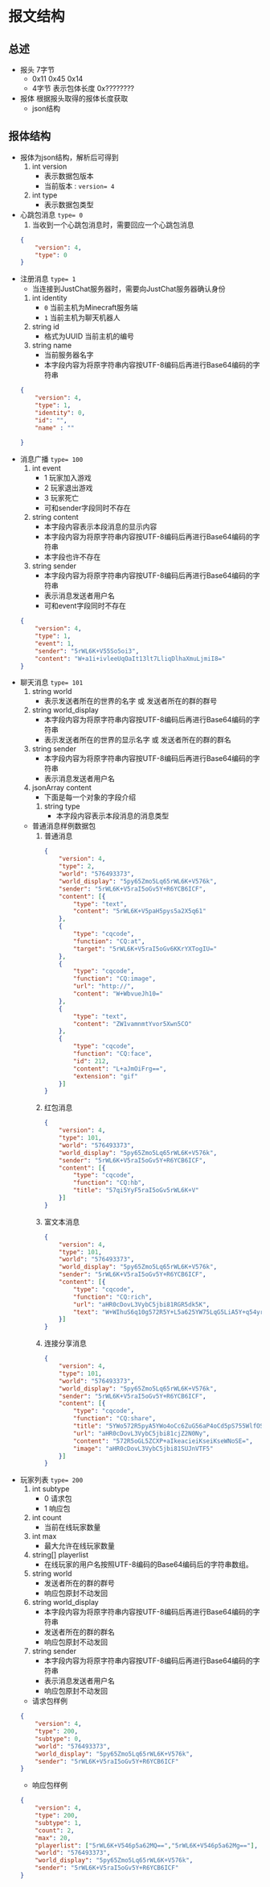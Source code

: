 # 报文结构
## 总述
- 报头 7字节
	- 0x11 0x45 0x14
	- 4字节 表示包体长度 0x????????
- 报体 根据报头取得的报体长度获取
	- json结构

## 报体结构
- 报体为json结构，解析后可得到
	1. int version
		- 表示数据包版本
		- 当前版本 : ```version= 4```
	2. int type
		- 表示数据包类型	
- 心跳包消息 ```type= 0```
	1. 当收到一个心跳包消息时，需要回应一个心跳包消息
	```json
	{
		"version": 4,
		"type": 0
	}
	```
- 注册消息 ```type= 1```
	- 当连接到JustChat服务器时，需要向JustChat服务器确认身份
	1. int identity
		- ```0``` 当前主机为Minecraft服务端
		- ```1``` 当前主机为聊天机器人
	2. string id
		- 格式为UUID 当前主机的编号
	3. string name
		- 当前服务器名字
		- 本字段内容为将原字符串内容按UTF-8编码后再进行Base64编码的字符串
	```json
	{
		"version": 4,
		"type": 1,
		"identity": 0,
		"id": "",
		"name" : ""
		
	}
	```
- 消息广播 ```type= 100```
	1. int event
		- 1 玩家加入游戏 
		- 2 玩家退出游戏
		- 3 玩家死亡
		- 可和sender字段同时不存在
	2. string content
		- 本字段内容表示本段消息的显示内容
		- 本字段内容为将原字符串内容按UTF-8编码后再进行Base64编码的字符串
		- 本字段也许不存在
	3. string sender
		- 本字段内容为将原字符串内容按UTF-8编码后再进行Base64编码的字符串
		- 表示消息发送者用户名
		- 可和event字段同时不存在
	```json
	{
		"version": 4,
		"type": 1,
		"event": 1,
		"sender": "5rWL6K+V55So5oi3",
		"content": "W+a1i+ivleeUqOaIt13lt7LliqDlhaXmuLjmiI8="
	}
	```
- 聊天消息 ```type= 101```
	1. string world
		- 表示发送者所在的世界的名字 或 发送者所在的群的群号
	2. string world_display
		- 本字段内容为将原字符串内容按UTF-8编码后再进行Base64编码的字符串
		- 表示发送者所在的世界的显示名字 或 发送者所在的群的群名
	2. string sender
		- 本字段内容为将原字符串内容按UTF-8编码后再进行Base64编码的字符串
		- 表示消息发送者用户名
	3. jsonArray content
		- 下面是每一个对象的字段介绍
		1. string type
			- 本字段内容表示本段消息的消息类型		
	- 普通消息样例数据包
		1. 普通消息
			```json
			{
				"version": 4,
				"type": 2,
				"world": "576493373",
				"world_display": "5py65Zmo5Lq65rWL6K+V576k",
				"sender": "5rWL6K+V5raI5oGv5Y+R6YCB6ICF",
				"content": [{
					"type": "text",
					"content": "5rWL6K+V5paH5pys5a2X5q61"
				},
				{
					"type": "cqcode",
					"function": "CQ:at",
					"target": "5rWL6K+V5raI5oGv6KKrYXTogIU="
				},
				{
					"type": "cqcode",
					"function": "CQ:image",
					"url": "http://",
					"content": "W+WbvueJh10="
				},
				{
					"type": "text",
					"content": "ZW1vamnmtYvor5Xwn5CO"
				},
				{
					"type": "cqcode",
					"function": "CQ:face",
					"id": 212,
					"content": "L+aJmOiFrg==",
					"extension": "gif"
				}]
			}
			```
		1. 红包消息
			```json
			{
				"version": 4,
				"type": 101,
				"world": "576493373",
				"world_display": "5py65Zmo5Lq65rWL6K+V576k",
				"sender": "5rWL6K+V5raI5oGv5Y+R6YCB6ICF",
				"content": [{
					"type": "cqcode",
					"function": "CQ:hb",
					"title": "57qi5YyF5raI5oGv5rWL6K+V"
				}]
			}
			```
		1. 富文本消息
			```json
			{
				"version": 4,
				"type": 101,
				"world": "576493373",
				"world_display": "5py65Zmo5Lq65rWL6K+V576k",
				"sender": "5rWL6K+V5raI5oGv5Y+R6YCB6ICF",
				"content": [{
					"type": "cqcode",
					"function": "CQ:rich",
					"url": "aHR0cDovL3VybC5jbi81RGR5dk5K",
					"text": "W+WIhuS6q10g572R5Y+L5a625YW75LqG5LiA5Y+q54yr5ZKM5LiA5Y+q54uX77yM54uX6ICB5piv6KKr54yr5omT77yM5Y205LmQ5Zyo5YW25Lit4oCm"
				}]
			}
			```
		1. 连接分享消息
			```json
			{
				"version": 4,
				"type": 101,
				"world": "576493373",
				"world_display": "5py65Zmo5Lq65rWL6K+V576k",
				"sender": "5rWL6K+V5raI5oGv5Y+R6YCB6ICF",
				"content": [{
					"type": "cqcode",
					"function": "CQ:share",
					"title": "5YWo572R5pyA5YWo4oCc6ZuG56aP4oCd5pS755WlfOS9oOacieS4gOW8oOiKseiKseWNoeW+hemihu+8gQ==",
					"url": "aHR0cDovL3VybC5jbi81cjZ2N0Ny",
					"content": "572R5oGL5ZCXP+aIkeacieiKseiKseWNoSE=",
					"image": "aHR0cDovL3VybC5jbi81SUJnVTF5"
				}]
			}
			```
- 玩家列表 ```type= 200```
	1. int subtype
		- 0 请求包
		- 1 响应包
	2. int count
		- 当前在线玩家数量
	3. int max
		- 最大允许在线玩家数量
	4. string[] playerlist
		- 在线玩家的用户名按照UTF-8编码的Base64编码后的字符串数组。
    5. string world
		- 发送者所在的群的群号
		- 响应包原封不动发回
	6. string world_display
		- 本字段内容为将原字符串内容按UTF-8编码后再进行Base64编码的字符串
		- 发送者所在的群的群名
		- 响应包原封不动发回
	7. string sender
		- 本字段内容为将原字符串内容按UTF-8编码后再进行Base64编码的字符串
		- 表示消息发送者用户名
		- 响应包原封不动发回
	- 请求包样例
	```json
	{
		"version": 4,
		"type": 200,
		"subtype": 0,
		"world": "576493373",
		"world_display": "5py65Zmo5Lq65rWL6K+V576k",
		"sender": "5rWL6K+V5raI5oGv5Y+R6YCB6ICF"
	}
	```
	- 响应包样例
	```json
	{
		"version": 4,
		"type": 200,
		"subtype": 1,
		"count": 2,
		"max": 20,
		"playerlist": ["5rWL6K+V546p5a62MQ==","5rWL6K+V546p5a62Mg=="],
		"world": "576493373",
		"world_display": "5py65Zmo5Lq65rWL6K+V576k",
		"sender": "5rWL6K+V5raI5oGv5Y+R6YCB6ICF"
	}
	```